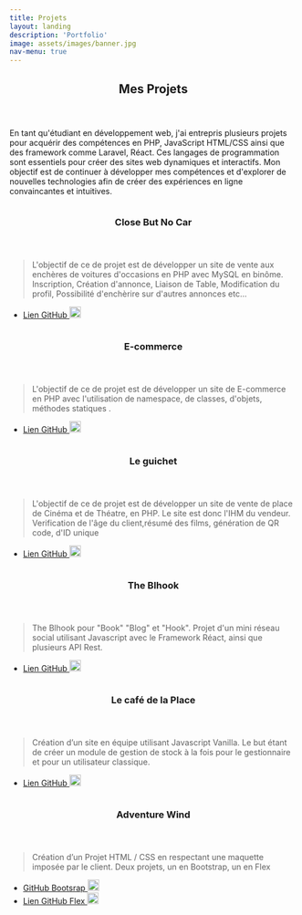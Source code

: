```yaml
---
title: Projets
layout: landing
description: 'Portfolio'
image: assets/images/banner.jpg
nav-menu: true
---
```


<!-- Main -->
<div id="main">

<!-- One -->
<section id="one">
	<div class="inner">
		<header class="major">
			<h2>Mes Projets</h2>
		</header>
		<p>En tant qu'étudiant en développement web, j'ai entrepris plusieurs projets pour acquérir des compétences en PHP, JavaScript  HTML/CSS ainsi que  des framework comme Laravel, Réact. Ces langages de programmation sont essentiels pour créer des sites web dynamiques et interactifs. Mon objectif est de continuer à développer mes compétences et d'explorer de nouvelles technologies afin de créer des expériences en ligne convaincantes et intuitives. </p>
	</div>
</section>

<!-- Two -->
<section id="two" class="spotlights">
	<section >
		<div class="box alt">
				<div class="row 50% uniform">
					<div class="12u"><span class="image fit"><img src="assets/images/cbnc/pic01.jpg" alt="" /></span></div>
					<!-- Break -->
					<div class="12u"><span class="image fit"><img src="assets/images/cbnc/pic02.jpg" alt="" /></span></div>
					<div class="6u"><span class="image fit"><img src="assets/images/cbnc/pic03.jpg" alt="" /></span></div>
					<div class="6u"><span class="image fit"><img src="assets/images/cbnc/pic04.jpg" alt="" /></span></div>
					<div class="12u"><span class="image fit"><img src="assets/images/cbnc/pic05.jpg" alt="" /></span></div>
				</div>
		</div>
		<div class="content">
			<div class="inner">
				<header class="major">
					<h3>Close But No Car</h3>
				</header>
				<blockquote>L'objectif de ce de projet est de développer un site de vente aux enchères de voitures d'occasions en PHP avec MySQL en binôme. Inscription, Création d'annonce, Liaison de Table, Modification du profil, Possibilité d'enchèrire sur d'autres annonces etc... </blockquote>
				<ul class="actions">
					<li>
						<a href="https://github.com/heloisebaillet/CloseButNoCar" class="button">Lien GitHub 
							<span>
								<img style="height:20px;width:20px;" src="assets/images/icons/php.png" alt="" />
							</span>
						</a>
					</li>
				</ul>
			</div>
		</div>
	</section>
	<section >
		<div class="box alt">
				<div class="row 50% uniform">
					<div class="12u"><span class="image fit"><img src="assets/images/ecommerce/pic01.jpg" alt="" /></span></div>
					<!-- Break -->
					<div class="12u"><span class="image fit"><img src="assets/images/ecommerce/pic02.jpg" alt="" /></span></div>
				</div>
		</div>
		<div class="content">
			<div class="inner">
				<header class="major">
					<h3>E-commerce</h3>
				</header>
				<blockquote>L'objectif de ce de projet est de développer un site de E-commerce en PHP avec l'utilisation de namespace, de classes, d'objets, méthodes statiques  .</blockquote>
				<ul class="actions">
					<li>
						<a href="https://github.com/Jimbow-cl/Ecommerce" class="button">Lien GitHub 
							<span>
								<img style="height:20px;width:20px;" src="assets/images/icons/php.png" alt="" />
							</span>
						</a>
					</li>
				</ul>
			</div>
		</div>
	</section>
	<section >
		<div class="box alt">
				<div class="row 50% uniform">
					<div class="12u"><span class="image fit"><img src="assets/images/guichet/pic01.jpg" alt="" /></span></div>
					<!-- Break -->
					<div class="12u"><span class="image fit"><img src="assets/images/guichet/pic02.jpg" alt="" /></span></div>
				</div>
			</div>
		<div class="content">
			<div class="inner">
				<header class="major">
					<h3>Le guichet</h3>
				</header>
				<blockquote>L'objectif de ce de projet est de développer un site de vente de place de Cinéma et de Théatre, en PHP. Le 	site est donc l'IHM du vendeur. Verification de l'âge du client,résumé des films, génération de QR code, d'ID unique
				</blockquote>
				<ul class="actions">
					<li>
						<a href="https://github.com/Jimbow-cl/Guichet" class="button">Lien GitHub 
							<span>
								<img style="height:20px;width:20px;" src="assets/images/icons/php.png" alt="" />
							</span>
						</a>
					</li>
				</ul>
			</div>
		</div>
	</section>
	<section>
		<div class="box alt">
				<div class="row 50% uniform">
					<div class="12u"><span class="image fit"><img src="assets/images/blhook/pic01.jpg" alt="" /></span></div>
					<!-- Break -->
					<div class="12u"><span class="image fit"><img src="assets/images/blhook/pic04.jpg" alt="" /></span></div>
				</div>
		</div>
		<div class="content">
			<div class="inner">
				<header class="major">
					<h3>The Blhook</h3>
				</header>
				<blockquote>The Blhook pour "Book" "Blog" et "Hook". Projet d'un mini réseau social utilisant Javascript avec le Framework Réact, ainsi que plusieurs API Rest. </blockquote>
				<ul class="actions">
					<li>
						<a href="https://github.com/Jimbow-cl/Blhook" class="button">Lien GitHub 
							<span>
								<img style="height:20px;width:20px;" src="assets/images/icons/JavaScript-logo.png" alt="" />
							</span>
						</a>
					</li>
				</ul>
			</div>
		</div>
	</section>
		<section>
			<div class="box alt">
				<div class="row 50% uniform">
					<div class="12u"><span class="image fit"><img src="assets/images/lcdlp/pic02.jpg" alt="" /></span></div>
					<!-- Break -->
					<div class="12u"><span class="image fit"><img src="assets/images/lcdlp/pic03.jpg" alt="" /></span></div>
				</div>
			</div>
		<div class="content">
			<div class="inner">
				<header class="major">
					<h3>Le café de la Place</h3>
				</header>
				<blockquote>Création d’un site en équipe utilisant Javascript Vanilla. 
				Le but étant de créer un module de gestion de stock à la fois pour le gestionnaire et pour un utilisateur classique.
				</blockquote>
				<ul class="actions">
					<li>
						<a href="https://github.com/Jimbow-cl/cafe-de-la-place" class="button">Lien GitHub 
							<span>
								<img style="height:20px;width:20px;" src="assets/images/icons/JavaScript-logo.png" alt="" />
							</span>
						</a>
					</li>
				</ul>
			</div>
		</div>
	</section>
	<section>
			<div class="box alt">
				<div class="row 50% uniform">
					<!-- Break -->
					<div class="6u"><span class="image fit"><img src="assets/images/aventurew/pic01.jpg" alt="" /></span></div>
					<div class="6u"><span class="image fit"><img src="assets/images/aventurew/pic02.jpg" alt="" /></span></div>
					<!-- Break -->
					<div class="12u"><span class="image fit"><img src="assets/images/aventurew/pic04.jpg" alt="" /></span></div>
				</div>
			</div>
		<div class="content">
			<div class="inner">
				<header class="major">
					<h3>Adventure Wind</h3>
				</header>
				<blockquote>Création d’un Projet HTML / CSS en respectant une maquette imposée par le client. Deux projets, un en Bootstrap, un en Flex</blockquote>
				<ul class="actions">
					<li>
						<a href="https://github.com/Jimbow-cl/AdventureWind-Bootstrap" class="button">GitHub Bootsrap 
							<span>
								<img style="height:20px;width:20px;" src="assets/images/icons/html.jpg" alt="" />
							</span>
						</a>
					</li>
					<li>
						<a href="https://github.com/Jimbow-cl/AdventureWind-Bootstrap" class="button">Lien GitHub Flex 
							<span>
								<img style="height:20px;width:20px;" src="assets/images/icons/html.jpg" alt="" />
							</span>
						</a>
					</li>
				</ul>
			</div>
		</div>
	</section>
</section>
</div>
